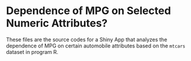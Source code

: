 # Dependence of MPG on Selected Numeric Attributes?

These files are the source codes for a Shiny App that analyzes the dependence of MPG on certain automobile attributes based on the `mtcars` dataset in program R.
